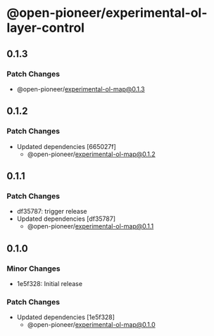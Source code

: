 # @open-pioneer/experimental-ol-layer-control

## 0.1.3

### Patch Changes

-   @open-pioneer/experimental-ol-map@0.1.3

## 0.1.2

### Patch Changes

-   Updated dependencies [665027f]
    -   @open-pioneer/experimental-ol-map@0.1.2

## 0.1.1

### Patch Changes

-   df35787: trigger release
-   Updated dependencies [df35787]
    -   @open-pioneer/experimental-ol-map@0.1.1

## 0.1.0

### Minor Changes

-   1e5f328: Initial release

### Patch Changes

-   Updated dependencies [1e5f328]
    -   @open-pioneer/experimental-ol-map@0.1.0
